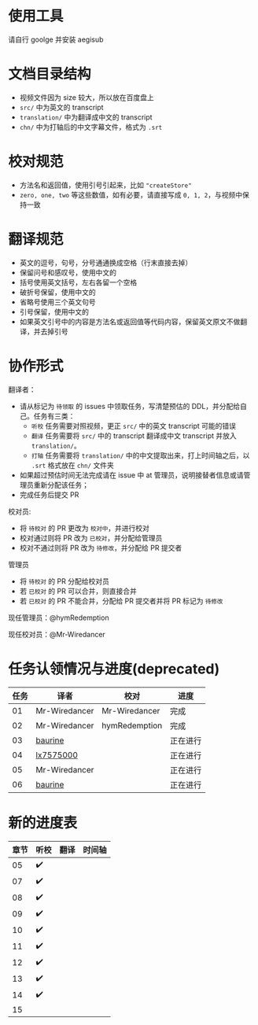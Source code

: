 # 使用工具
请自行 goolge 并安装 aegisub

# 文档目录结构

* 视频文件因为 size 较大，所以放在百度盘上
* `src/` 中为英文的 transcript 
* `translation/` 中为翻译成中文的 transcript
* `chn/` 中为打轴后的中文字幕文件，格式为 `.srt`


# 校对规范
* 方法名和返回值，使用引号引起来，比如 `"createStore"`
* `zero, one, two` 等这些数值，如有必要，请直接写成 `0, 1, 2`，与视频中保持一致

# 翻译规范
* 英文的逗号，句号，分号通通换成空格（行末直接去掉）
* 保留问号和感叹号，使用中文的
* 括号使用英文括号，左右各留一个空格
* 破折号保留，使用中文的
* 省略号使用三个英文句号
* 引号保留，使用中文的
* 如果英文引号中的内容是方法名或返回值等代码内容，保留英文原文不做翻译，并去掉引号

# 协作形式

翻译者：

* 请从标记为 `待领取` 的 issues 中领取任务，写清楚预估的 DDL，并分配给自己。任务有三类：
  * `听校` 任务需要对照视频，更正 `src/` 中的英文 transcript 可能的错误
  * `翻译` 任务需要将 `src/` 中的 transcript 翻译成中文 transcript 并放入 `translation/`。
  * `打轴` 任务需要将 `translation/` 中的中文提取出来，打上时间轴之后，以 `.srt` 格式放在 `chn/` 文件夹
* 如果超过预估时间无法完成请在 issue 中 at 管理员，说明接替者信息或请管理员重新分配该任务；
* 完成任务后提交 PR

校对员:
* 将 `待校对` 的 PR 更改为 `校对中`，并进行校对
* 校对通过则将 PR 改为 `已校对`，并分配给管理员
* 校对不通过则将 PR 改为 `待修改`，并分配给 PR 提交者

管理员
* 将 `待校对` 的 PR 分配给校对员
* 若 `已校对` 的 PR 可以合并，则直接合并
* 若 `已校对` 的 PR 不能合并，分配给 PR 提交者并将 PR 标记为 `待修改`


现任管理员：@hymRedemption

现任校对员：@Mr-Wiredancer

# 任务认领情况与进度(deprecated)
任务 | 译者 | 校对 | 进度
---- | ---- | ---- | ---
01 | Mr-Wiredancer | Mr-Wiredancer | 完成
02 | Mr-Wiredancer | hymRedemption  | 完成
03 | [baurine](https://github.com/baurine) | | 正在进行
04 | [lx7575000](https://github.com/lx7575000)| | 正在进行
05 | Mr-Wiredancer | | 正在进行
06 | [baurine](https://github.com/baurine) | | 正在进行

# 新的进度表
章节 | 听校 | 翻译 | 时间轴 |
---- | ---- | ---- | ---- |
05 |✔️ | | 
07 |✔️ | | 
08 |✔️ | | 
09 |✔️ | | 
10 |✔️ | | 
11 |✔️ | | 
12 |✔️ | | 
13 |✔️ | | 
14 |✔️ | | 
15 | | | 
